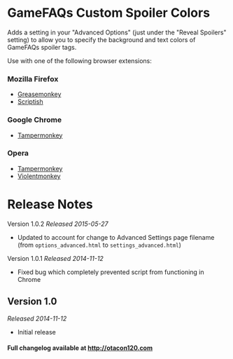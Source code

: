 GameFAQs Custom Spoiler Colors
======================================
Adds a setting in your "Advanced Options" (just under the "Reveal Spoilers" setting) to allow you to specify the background and text colors of GameFAQs spoiler tags.

Use with one of the following browser extensions:

### Mozilla Firefox ###
*	[Greasemonkey](https://addons.mozilla.org/en-US/firefox/addon/greasemonkey/)
*	[Scriptish](https://addons.mozilla.org/en-US/firefox/addon/scriptish/)

### Google Chrome ###
*	[Tampermonkey](https://chrome.google.com/webstore/detail/tampermonkey/dhdgffkkebhmkfjojejmpbldmpobfkfo)

### Opera ###
*	[Tampermonkey](https://addons.opera.com/extensions/details/tampermonkey-beta/)
*	[Violentmonkey](https://addons.opera.com/extensions/details/violent-monkey/)

Release Notes
=============
Version 1.0.2
_Released 2015-05-27_

*	Updated to account for change to Advanced Settings page filename (from `options_advanced.html` to `settings_advanced.html`)

Version 1.0.1
_Released 2014-11-12_

*	Fixed bug which completely prevented script from functioning in Chrome

Version 1.0
-------------
_Released 2014-11-12_

*	Initial release

#### Full changelog available at http://otacon120.com ####
